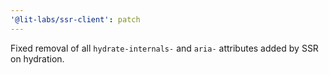 ```yaml
---
'@lit-labs/ssr-client': patch
---
```


Fixed removal of all `hydrate-internals-` and `aria-` attributes added by SSR on hydration.
